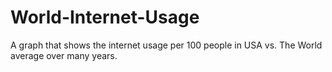 # World-Internet-Usage
A graph that shows the internet usage per 100 people in USA vs. The World average over many years.
